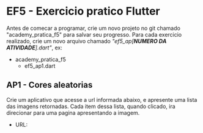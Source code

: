 # EF5 - Exercicio pratico Flutter

Antes de comecar a programar, crie um novo projeto no git chamado "academy_pratica_f5" para salvar seu progresso. Para
cada exercicio realizado, crie um novo arquivo chamado _"ef5_ap[**NUMERO DA ATIVIDADE**].dart"_, ex:

- academy_pratica_f5
    - ef5_ap1.dart

## AP1 - Cores aleatorias

Crie um aplicativo que acesse a url informada abaixo, e apresente uma lista das imagens retornadas. Cada item dessa
lista, quando clicado, ira direcionar para uma pagina apresentando a imagem. 

- URL: 